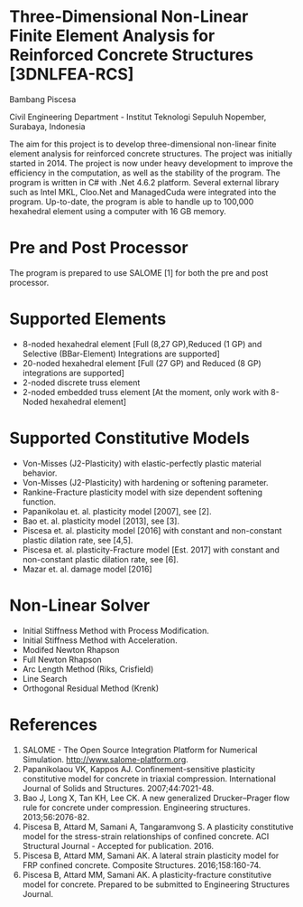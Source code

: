 # Three-Dimensional Non-Linear Finite Element Analysis for Reinforced Concrete Structures [3DNLFEA-RCS]
Bambang Piscesa

Civil Engineering Department - Institut Teknologi Sepuluh Nopember, Surabaya, Indonesia

The aim for this project is to develop three-dimensional non-linear finite element analysis for reinforced concrete structures. The project was initially started in 2014. The project is now under heavy development to improve the efficiency in the computation, as well as the stability of the program. The program is written in C# with .Net 4.6.2 platform. Several external library such as Intel MKL, Cloo.Net and ManagedCuda were integrated into the program. Up-to-date, the program is able to handle up to 100,000 hexahedral element using a computer with 16 GB memory.

# Pre and Post Processor
The program is prepared to use SALOME [1] for both the pre and post processor.

# Supported Elements
- 8-noded hexahedral element [Full (8,27 GP),Reduced (1 GP) and Selective (BBar-Element) Integrations are supported]
- 20-noded hexahedral element  [Full (27 GP) and Reduced (8 GP) integrations are supported]
- 2-noded discrete truss element
- 2-noded embedded truss element [At the moment, only work with 8-Noded hexahedral element]

# Supported Constitutive Models
- Von-Misses (J2-Plasticity) with elastic-perfectly plastic material behavior.
- Von-Misses (J2-Plasticity) with hardening or softening parameter.
- Rankine-Fracture plasticity model with size dependent softening function.
- Papanikolau et. al. plasticity model [2007], see [2].
- Bao et. al. plasticity model [2013], see [3].
- Piscesa et. al. plasticity model [2016] with constant and non-constant plastic dilation rate, see [4,5].
- Piscesa et. al. plasticity-Fracture model [Est. 2017] with constant and non-constant plastic dilation rate, see [6].
- Mazar et. al. damage model [2016]

# Non-Linear Solver
- Initial Stiffness Method with Process Modification.
- Initial Stiffness Method with Acceleration.
- Modifed Newton Rhapson
- Full Newton Rhapson
- Arc Length Method (Riks, Crisfield)
- Line Search
- Orthogonal Residual Method (Krenk)

# References
1. SALOME - The Open Source Integration Platform for Numerical Simulation. http://www.salome-platform.org.
2. Papanikolaou VK, Kappos AJ. Confinement-sensitive plasticity constitutive model for concrete in triaxial compression. International Journal of Solids and Structures. 2007;44:7021-48.
3. Bao J, Long X, Tan KH, Lee CK. A new generalized Drucker–Prager flow rule for concrete under compression. Engineering structures. 2013;56:2076-82.
4. Piscesa B, Attard M, Samani A, Tangaramvong S. A plasticity constitutive model for the stress-strain relationships of confined concrete. ACI Structural Journal - Accepted for publication. 2016.
5. Piscesa B, Attard MM, Samani AK. A lateral strain plasticity model for FRP confined concrete. Composite Structures. 2016;158:160-74.
6. Piscesa B, Attard MM, Samani AK. A plasticity-fracture constitutive model for concrete. Prepared to be submitted to Engineering Structures Journal.

